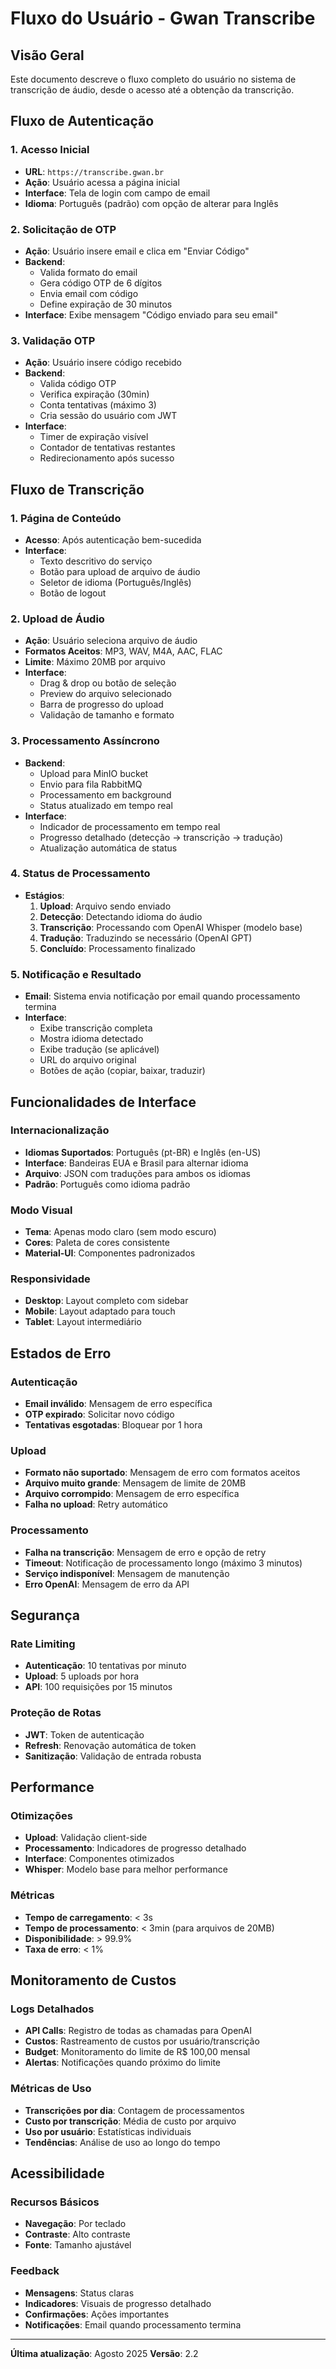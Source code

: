 # Fluxo do Usuário - Gwan Transcribe

## Visão Geral

Este documento descreve o fluxo completo do usuário no sistema de transcrição de áudio, desde o acesso até a obtenção da transcrição.

## Fluxo de Autenticação

### 1. Acesso Inicial

- **URL**: `https://transcribe.gwan.br`
- **Ação**: Usuário acessa a página inicial
- **Interface**: Tela de login com campo de email
- **Idioma**: Português (padrão) com opção de alterar para Inglês

### 2. Solicitação de OTP

- **Ação**: Usuário insere email e clica em "Enviar Código"
- **Backend**:
  - Valida formato do email
  - Gera código OTP de 6 dígitos
  - Envia email com código
  - Define expiração de 30 minutos
- **Interface**: Exibe mensagem "Código enviado para seu email"

### 3. Validação OTP

- **Ação**: Usuário insere código recebido
- **Backend**:
  - Valida código OTP
  - Verifica expiração (30min)
  - Conta tentativas (máximo 3)
  - Cria sessão do usuário com JWT
- **Interface**:
  - Timer de expiração visível
  - Contador de tentativas restantes
  - Redirecionamento após sucesso

## Fluxo de Transcrição

### 1. Página de Conteúdo

- **Acesso**: Após autenticação bem-sucedida
- **Interface**:
  - Texto descritivo do serviço
  - Botão para upload de arquivo de áudio
  - Seletor de idioma (Português/Inglês)
  - Botão de logout

### 2. Upload de Áudio

- **Ação**: Usuário seleciona arquivo de áudio
- **Formatos Aceitos**: MP3, WAV, M4A, AAC, FLAC
- **Limite**: Máximo 20MB por arquivo
- **Interface**:
  - Drag & drop ou botão de seleção
  - Preview do arquivo selecionado
  - Barra de progresso do upload
  - Validação de tamanho e formato

### 3. Processamento Assíncrono

- **Backend**:
  - Upload para MinIO bucket
  - Envio para fila RabbitMQ
  - Processamento em background
  - Status atualizado em tempo real
- **Interface**:
  - Indicador de processamento em tempo real
  - Progresso detalhado (detecção → transcrição → tradução)
  - Atualização automática de status

### 4. Status de Processamento

- **Estágios**:
  1. **Upload**: Arquivo sendo enviado
  2. **Detecção**: Detectando idioma do áudio
  3. **Transcrição**: Processando com OpenAI Whisper (modelo base)
  4. **Tradução**: Traduzindo se necessário (OpenAI GPT)
  5. **Concluído**: Processamento finalizado

### 5. Notificação e Resultado

- **Email**: Sistema envia notificação por email quando processamento termina
- **Interface**:
  - Exibe transcrição completa
  - Mostra idioma detectado
  - Exibe tradução (se aplicável)
  - URL do arquivo original
  - Botões de ação (copiar, baixar, traduzir)

## Funcionalidades de Interface

### Internacionalização

- **Idiomas Suportados**: Português (pt-BR) e Inglês (en-US)
- **Interface**: Bandeiras EUA e Brasil para alternar idioma
- **Arquivo**: JSON com traduções para ambos os idiomas
- **Padrão**: Português como idioma padrão

### Modo Visual

- **Tema**: Apenas modo claro (sem modo escuro)
- **Cores**: Paleta de cores consistente
- **Material-UI**: Componentes padronizados

### Responsividade

- **Desktop**: Layout completo com sidebar
- **Mobile**: Layout adaptado para touch
- **Tablet**: Layout intermediário

## Estados de Erro

### Autenticação

- **Email inválido**: Mensagem de erro específica
- **OTP expirado**: Solicitar novo código
- **Tentativas esgotadas**: Bloquear por 1 hora

### Upload

- **Formato não suportado**: Mensagem de erro com formatos aceitos
- **Arquivo muito grande**: Mensagem de limite de 20MB
- **Arquivo corrompido**: Mensagem de erro específica
- **Falha no upload**: Retry automático

### Processamento

- **Falha na transcrição**: Mensagem de erro e opção de retry
- **Timeout**: Notificação de processamento longo (máximo 3 minutos)
- **Serviço indisponível**: Mensagem de manutenção
- **Erro OpenAI**: Mensagem de erro da API

## Segurança

### Rate Limiting

- **Autenticação**: 10 tentativas por minuto
- **Upload**: 5 uploads por hora
- **API**: 100 requisições por 15 minutos

### Proteção de Rotas

- **JWT**: Token de autenticação
- **Refresh**: Renovação automática de token
- **Sanitização**: Validação de entrada robusta

## Performance

### Otimizações

- **Upload**: Validação client-side
- **Processamento**: Indicadores de progresso detalhado
- **Interface**: Componentes otimizados
- **Whisper**: Modelo base para melhor performance

### Métricas

- **Tempo de carregamento**: < 3s
- **Tempo de processamento**: < 3min (para arquivos de 20MB)
- **Disponibilidade**: > 99.9%
- **Taxa de erro**: < 1%

## Monitoramento de Custos

### Logs Detalhados

- **API Calls**: Registro de todas as chamadas para OpenAI
- **Custos**: Rastreamento de custos por usuário/transcrição
- **Budget**: Monitoramento do limite de R$ 100,00 mensal
- **Alertas**: Notificações quando próximo do limite

### Métricas de Uso

- **Transcrições por dia**: Contagem de processamentos
- **Custo por transcrição**: Média de custo por arquivo
- **Uso por usuário**: Estatísticas individuais
- **Tendências**: Análise de uso ao longo do tempo

## Acessibilidade

### Recursos Básicos

- **Navegação**: Por teclado
- **Contraste**: Alto contraste
- **Fonte**: Tamanho ajustável

### Feedback

- **Mensagens**: Status claras
- **Indicadores**: Visuais de progresso detalhado
- **Confirmações**: Ações importantes
- **Notificações**: Email quando processamento termina

---

**Última atualização**: Agosto 2025
**Versão**: 2.2
